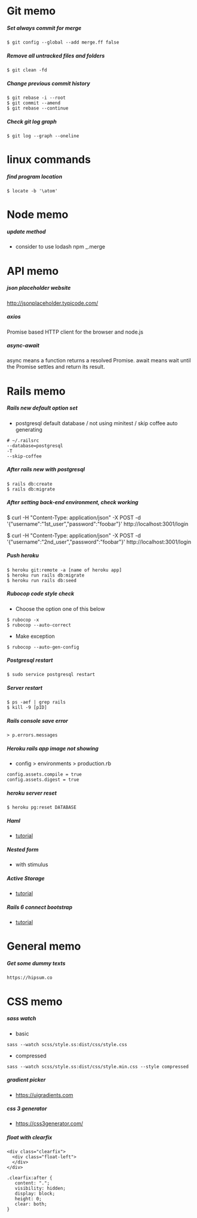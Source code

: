 # Git memo
##### Set always commit for merge
```
$ git config --global --add merge.ff false
```

##### Remove all untracked files and folders
```
$ git clean -fd
```

##### Change previous commit history
```
$ git rebase -i --root
$ git commit --amend
$ git rebase --continue
```

##### Check git log graph
```
$ git log --graph --oneline
```

# linux commands
##### find program location
```
$ locate -b '\atom'
```

# Node memo
##### update method
- consider to use lodash npm _.merge

# API memo
##### json placeholder website
http://jsonplaceholder.typicode.com/

##### axios
Promise based HTTP client for the browser and node.js

##### async-await
async means a function returns a resolved Promise. await means wait until the Promise settles and return its result.

# Rails memo
##### Rails new default option set
- postgresql default database / not using minitest / skip coffee auto generating
```
# ~/.railsrc
--database=postgresql
-T
--skip-coffee
```

##### After rails new with postgresql
```
$ rails db:create
$ rails db:migrate
```

##### After setting back-end environment, check working
$ curl -H "Content-Type: application/json" -X POST -d '{"username":"1st_user","password":"foobar"}' http://localhost:3001/login

$ curl -H "Content-Type: application/json" -X POST -d '{"username":"2nd_user","password":"foobar"}' http://localhost:3001/login

##### Push heroku
```
$ heroku git:remote -a [name of heroku app]
$ heroku run rails db:migrate
$ heroku run rails db:seed
```

##### Rubocop code style check
- Choose the option one of this below
```
$ rubocop -x
$ rubocop --auto-correct
```

- Make exception
```
$ rubocop --auto-gen-config  
```

##### Postgresql restart
```
$ sudo service postgresql restart
```

##### Server restart
```
$ ps -aef | grep rails    
$ kill -9 [pID]   
```

##### Rails console save error
```
> p.errors.messages
```

##### Heroku rails app image not showing
- config > environments > production.rb
```
config.assets.compile = true
config.assets.digest = true
```

##### heroku server reset
```
$ heroku pg:reset DATABASE
```

##### Haml
- [tutorial](http://haml.info/tutorial.html)

##### Nested form
- with stimulus

##### Active Storage
- [tutorial](shorturl.at/ehOX2)

##### Rails 6 connect bootstrap
- [tutorial](https://www.youtube.com/watch?v=bn9arlhfaXc)

# General memo
##### Get some dummy texts
```
https://hipsum.co
```

# CSS memo
##### sass watch
- basic
```
sass --watch scss/style.ss:dist/css/style.css
```
- compressed
```
sass --watch scss/style.ss:dist/css/style.min.css --style compressed
```

##### gradient picker
- https://uigradients.com

##### css 3 generator
- https://css3generator.com/

##### float with clearfix
```
<div class="clearfix">
  <div class="float-left">
  </div>
</div>

.clearfix:after {
   content: ".";
   visibility: hidden;
   display: block;
   height: 0;
   clear: both;
}
```
